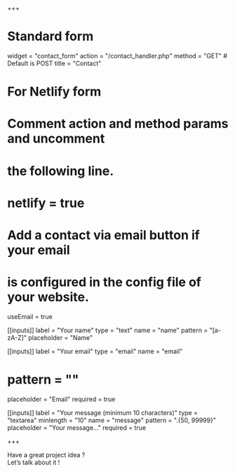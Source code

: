 +++
# Standard form
widget = "contact_form"
action = "/contact_handler.php"
method = "GET" # Default is POST
title = "Contact" 

# For Netlify form
# Comment action and method params and uncomment
# the following line.
#
# netlify = true

# Add a contact via email button if your email
# is configured in the config file of your website.
useEmail = true

[[inputs]]
label = "Your name"
type = "text"
name = "name"
pattern = "[a-zA-Z]"
placeholder = "Name"

[[inputs]]
label = "Your email"
type = "email"
name = "email"
# pattern = ""
placeholder = "Email"
required = true

[[inputs]]
label = "Your message (minimum 10 characters)"
type = "textarea"
minlength = "10"
name = "message"
pattern = ".{50, 99999}"
placeholder = "Your message..."
required = true

+++

Have a great project idea ?  
Let’s talk about it !